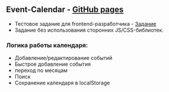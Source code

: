 ## Event-Calendar - [GitHub pages]()
* Тестовое задание для frontend-разработчика - [Задание](https://github.com/hhru/frontend-test)
* Задание без использования сторонних JS/CSS-библиотек.

### Логика работы календаря:
* Добавление/редактирование событий
* Быстрое добавление события 
* переход по месяцам
* Поиск
* Сохранение календаря в localStorage 
